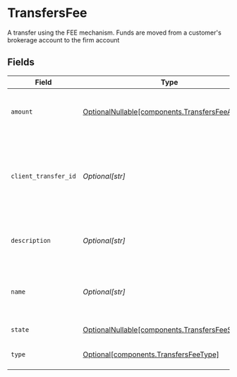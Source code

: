 # TransfersFee

A transfer using the FEE mechanism. Funds are moved from a customer's brokerage account to the firm account


## Fields

| Field                                                                                                                     | Type                                                                                                                      | Required                                                                                                                  | Description                                                                                                               | Example                                                                                                                   |
| ------------------------------------------------------------------------------------------------------------------------- | ------------------------------------------------------------------------------------------------------------------------- | ------------------------------------------------------------------------------------------------------------------------- | ------------------------------------------------------------------------------------------------------------------------- | ------------------------------------------------------------------------------------------------------------------------- |
| `amount`                                                                                                                  | [OptionalNullable[components.TransfersFeeAmount]](../../models/components/transfersfeeamount.md)                          | :heavy_minus_sign:                                                                                                        | The amount of the fee being charged from the investor's account                                                           | {<br/>"value": "5.00"<br/>}                                                                                               |
| `client_transfer_id`                                                                                                      | *Optional[str]*                                                                                                           | :heavy_minus_sign:                                                                                                        | External identifier supplied by the API caller. Each request must have a unique pairing of client_transfer_id and account | 179dcd33-49f8-4615-989c-560fb387c4fd                                                                                      |
| `description`                                                                                                             | *Optional[str]*                                                                                                           | :heavy_minus_sign:                                                                                                        | Optional description information that will attach to this transaction                                                     | Fee charged for platform access                                                                                           |
| `name`                                                                                                                    | *Optional[str]*                                                                                                           | :heavy_minus_sign:                                                                                                        | Full name of the fee resource, which contains account id and fee transaction id                                           | accounts/01H8FB90ZRRFWXB4XC2JPJ1D4Y/fees/20230823123456                                                                   |
| `state`                                                                                                                   | [OptionalNullable[components.TransfersFeeState]](../../models/components/transfersfeestate.md)                            | :heavy_minus_sign:                                                                                                        | The current state of the fee                                                                                              |                                                                                                                           |
| `type`                                                                                                                    | [Optional[components.TransfersFeeType]](../../models/components/transfersfeetype.md)                                      | :heavy_minus_sign:                                                                                                        | The type of the fee being charged                                                                                         | PLATFORM                                                                                                                  |